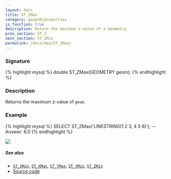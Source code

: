```yaml
---
layout: docs
title: ST_ZMax
category: geom3D/properties
is_function: true
description: Return the maximum z-value of a Geometry
prev_section: ST_Z
next_section: ST_ZMin
permalink: /docs/dev/ST_ZMax/
---
```


### Signature

{% highlight mysql %}
double ST_ZMax(GEOMETRY geom);
{% endhighlight %}

### Description

Returns the maximum z-value of `geom`.

### Example

{% highlight mysql %}
SELECT ST_ZMax('LINESTRING(1 2 3, 4 5 6)');
-- Answer:    6.0
{% endhighlight %}

<img class="displayed" src="../ST_ZMax.png"/>

##### See also

* [`ST_XMin`](../ST_XMin), [`ST_XMax`](../ST_XMax), [`ST_YMax`](../ST_YMax), [`ST_YMin`](../ST_YMin), [`ST_ZMin`](../ST_ZMin)
* <a href="https://github.com/irstv/H2GIS/blob/master/h2spatial-ext/src/main/java/org/h2gis/h2spatialext/function/spatial/properties/ST_ZMax.java" target="_blank">Source code</a>

